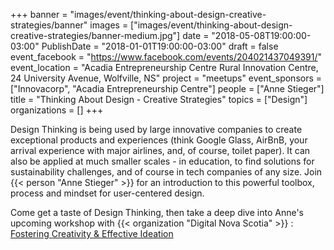 +++
banner = "images/event/thinking-about-design-creative-strategies/banner"
images = ["images/event/thinking-about-design-creative-strategies/banner-medium.jpg"]
date = "2018-05-08T19:00:00-03:00"
PublishDate = "2018-01-01T19:00:00-03:00"
draft = false
event_facebook = "https://www.facebook.com/events/204021437049391/"
event_location = "Acadia Entrepreneurship Centre Rural Innovation Centre, 24 University Avenue, Wolfville, NS"
project = "meetups"
event_sponsors = ["Innovacorp", "Acadia Entrepreneurship Centre"]
people = ["Anne Stieger"]
title = "Thinking About Design - Creative Strategies"
topics = ["Design"]
organizations = []
+++

Design Thinking is being used by large innovative companies to create exceptional products and experiences (think Google Glass, AirBnB, your arrival experience with major airlines, and, of course, toilet paper). It can also be applied at much smaller scales - in education, to find solutions for sustainability challenges, and of course in tech companies of any size. Join {{< person "Anne Stieger" >}} for an introduction to this powerful toolbox, process and mindset for user-centered design.

Come get a taste of Design Thinking, then take a deep dive into Anne's upcoming workshop with {{< organization "Digital Nova Scotia" >}} : <a href="https://www.digitalnovascotia.com/events/fostering-creativity-effective-ideation/">
Fostering Creativity & Effective Ideation</a>